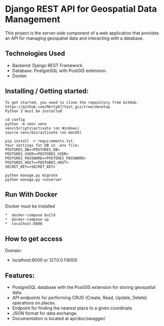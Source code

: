 # Django REST API for Geospatial Data Management
This project is the server-side component of a web application that provides an API for managing geospatial data and interacting with a database.

## Technologies Used

*  Backend: Django REST Framework.
*  Database: PostgreSQL with PostGIS extension.
*  Docker


## Installing / Getting started:
```shell
To get started, you need to clone the repository from GitHub: https://github.com/Morty67/test_gis/tree/develop
Python 3 must be installed

cd config
python -m venv venv
venv\Scripts\activate (on Windows)
source venv/bin/activate (on macOS)

pip install -r requirements.txt
Your settings for DB in .env file:
POSTGRES_DB=<POSTGRES_DB>
POSTGRES_USER=<POSTGRES_USER>
POSTGRES_PASSWORD=<POSTGRES_PASSWORD>
POSTGRES_HOST=<POSTGRES_HOST>
SECRET_KEY=<SECRET_KEY>

python manage.py migrate
python manage.py runserver
```

## Run With Docker
Docker must be installed 
```shell
*  docker-compose build
*  docker-compose up
*  localhost:8888
```

## How to get access

Domain:
*  localhost:8000 or 127.0.0.1:8000

## Features:
*  PostgreSQL database with the PostGIS extension for storing geospatial data.
*  API endpoints for performing CRUD (Create, Read, Update, Delete) operations on places.
*  Endpoint for finding the nearest place to a given coordinate.
*  JSON format for data exchange.
*  Documentation is located at api/doc/swagger/
